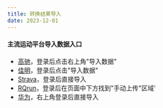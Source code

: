 ```yaml
---
title: 转换结果导入
date: 2023-12-01
---
```

#### 主流运动平台导入数据入口

- [高驰](https://trainingcn.coros.com/admin/views/activities)，登录后点击右上角"导入数据"
- [佳明](https://connect.garmin.cn/modern/import-data)，登录后点击"导入数据"
- [Strava](https://www.strava.com/upload/select)，登录后直接导入
- [RQrun](https://www.rq.run/user/upload)，登录后在页面中下方找到"手动上传"区域'
- [华为](https://h5hosting.dbankcdn.com/cch5/healthkit/data-import/pages/oauth-callback.html#/)，右上角登录后直接导入
